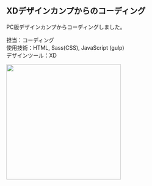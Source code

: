 ## XDデザインカンプからのコーディング  
PC版デザインカンプからコーディングしました。
  
担当：コーディング  
使用技術：HTML, Sass(CSS), JavaScript (gulp)  
デザインツール：XD  
  
    
<img src="https://user-images.githubusercontent.com/73923419/153810115-3a0af523-261e-4e6e-8278-c3b77a790597.png" width="300px">

